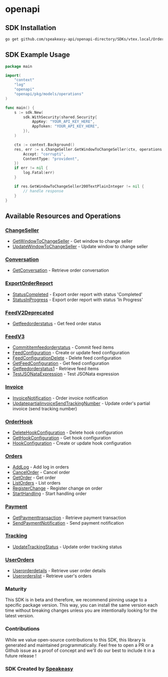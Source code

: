 # openapi

<!-- Start SDK Installation -->
## SDK Installation

```bash
go get github.com/speakeasy-api/openapi-directory/SDKs/vtex.local/Orders-API/1.0/go
```
<!-- End SDK Installation -->

## SDK Example Usage
<!-- Start SDK Example Usage -->
```go
package main

import(
	"context"
	"log"
	"openapi"
	"openapi/pkg/models/operations"
)

func main() {
    s := sdk.New(
        sdk.WithSecurity(shared.Security{
            AppKey: "YOUR_API_KEY_HERE",
            AppToken: "YOUR_API_KEY_HERE",
        }),
    )

    ctx := context.Background()
    res, err := s.ChangeSeller.GetWindowToChangeSeller(ctx, operations.GetWindowToChangeSellerRequest{
        Accept: "corrupti",
        ContentType: "provident",
    })
    if err != nil {
        log.Fatal(err)
    }

    if res.GetWindowToChangeSeller200TextPlainInteger != nil {
        // handle response
    }
}
```
<!-- End SDK Example Usage -->

<!-- Start SDK Available Operations -->
## Available Resources and Operations


### [ChangeSeller](docs/changeseller/README.md)

* [GetWindowToChangeSeller](docs/changeseller/README.md#getwindowtochangeseller) - Get window to change seller
* [UpdateWindowToChangeSeller](docs/changeseller/README.md#updatewindowtochangeseller) - Update window to change seller

### [Conversation](docs/conversation/README.md)

* [GetConversation](docs/conversation/README.md#getconversation) - Retrieve order conversation

### [ExportOrderReport](docs/exportorderreport/README.md)

* [StatusCompleted](docs/exportorderreport/README.md#statuscompleted) - Export order report with status 'Completed'
* [StatusInProgress](docs/exportorderreport/README.md#statusinprogress) - Export order report with status 'In Progress'

### [FeedV2Deprecated](docs/feedv2deprecated/README.md)

* [Getfeedorderstatus](docs/feedv2deprecated/README.md#getfeedorderstatus) - Get feed order status

### [FeedV3](docs/feedv3/README.md)

* [Commititemfeedorderstatus](docs/feedv3/README.md#commititemfeedorderstatus) - Commit feed items
* [FeedConfiguration](docs/feedv3/README.md#feedconfiguration) - Create or update feed configuration
* [FeedConfigurationDelete](docs/feedv3/README.md#feedconfigurationdelete) - Delete feed configuration
* [GetFeedConfiguration](docs/feedv3/README.md#getfeedconfiguration) - Get feed configuration
* [Getfeedorderstatus1](docs/feedv3/README.md#getfeedorderstatus1) - Retrieve feed items
* [TestJSONataExpression](docs/feedv3/README.md#testjsonataexpression) - Test JSONata expression

### [Invoice](docs/invoice/README.md)

* [InvoiceNotification](docs/invoice/README.md#invoicenotification) - Order invoice notification
* [UpdatepartialinvoiceSendTrackingNumber](docs/invoice/README.md#updatepartialinvoicesendtrackingnumber) - Update order's partial invoice (send tracking number)

### [OrderHook](docs/orderhook/README.md)

* [DeleteHookConfiguration](docs/orderhook/README.md#deletehookconfiguration) - Delete hook configuration
* [GetHookConfiguration](docs/orderhook/README.md#gethookconfiguration) - Get hook configuration
* [HookConfiguration](docs/orderhook/README.md#hookconfiguration) - Create or update hook configuration

### [Orders](docs/orders/README.md)

* [AddLog](docs/orders/README.md#addlog) - Add log in orders
* [CancelOrder](docs/orders/README.md#cancelorder) - Cancel order
* [GetOrder](docs/orders/README.md#getorder) - Get order
* [ListOrders](docs/orders/README.md#listorders) - List orders
* [RegisterChange](docs/orders/README.md#registerchange) - Register change on order
* [StartHandling](docs/orders/README.md#starthandling) - Start handling order

### [Payment](docs/payment/README.md)

* [GetPaymenttransaction](docs/payment/README.md#getpaymenttransaction) - Retrieve payment transaction
* [SendPaymentNotification](docs/payment/README.md#sendpaymentnotification) - Send payment notification

### [Tracking](docs/tracking/README.md)

* [UpdateTrackingStatus](docs/tracking/README.md#updatetrackingstatus) - Update order tracking status

### [UserOrders](docs/userorders/README.md)

* [Userorderdetails](docs/userorders/README.md#userorderdetails) - Retrieve user order details
* [Userorderslist](docs/userorders/README.md#userorderslist) - Retrieve user's orders
<!-- End SDK Available Operations -->

### Maturity

This SDK is in beta and therefore, we recommend pinning usage to a specific package version.
This way, you can install the same version each time without breaking changes unless you are intentionally
looking for the latest version.

### Contributions

While we value open-source contributions to this SDK, this library is generated and maintained programmatically.
Feel free to open a PR or a Github issue as a proof of concept and we'll do our best to include it in a future release !

### SDK Created by [Speakeasy](https://docs.speakeasyapi.dev/docs/using-speakeasy/client-sdks)
